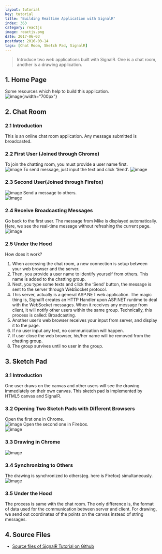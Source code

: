 ```yaml
---
layout: tutorial
key: tutorial
title: "Building Realtime Application with SignalR"
index: 363
category: reactjs
image: reactjs.png
date: 2017-06-03
postdate: 2016-03-14
tags: [Chat Room, Sketch Pad, SignalR]
---
```


> Introduce two web applications built with SignalR. One is a chat room, another is a drawing application.

## 1. Home Page  
Some resources which help to build this application.  
![image](/public/tutorials/363/home.png){:width="700px"}  

## 2. Chat Room
### 2.1 Introduction  
This is an online chat room application. Any message submitted is broadcasted.  
### 2.2 First User (Joined through Chrome)  
To join the chatting room, you must provide a user name first.  
![image](/public/tutorials/363/chatroomuser1.png)
To send message, just input the text and click ‘Send’.
![image](/public/tutorials/363/chatroommsg1.png)
### 2.3 Second User(Joined through Firefox)  
![image](/public/tutorials/363/chatroomuser2.png)
Send a message to others.  
![image](/public/tutorials/363/chatroommsg2.png)
### 2.4 Receive Broadcasting Messages  
Go back to the first user. The message from Mike is displayed automatically. Here, we see the real-time message   without refreshing the current page.  
![image](/public/tutorials/363/chatroombroadcasting.png)
### 2.5 Under the Hood  
How does it work?  
1) When accessing the chat room, a new connection is setup between your web browser and the server.  
2) Then, you provide a user name to identify yourself from others. This name is added to the chatting group.  
3) Next, you type some texts and click the ‘Send’ button, the message is sent to the server through WebSocket protocol.  
4) This server, actually is a general ASP.NET web application. The magic thing is, SignalR creates an HTTP Handler upon ASP.NET runtime to deal with the WebSocket messages. When it receives any message from client, it will notify other users within the same group. Technically, this process is called: Broadcasting.  
5) Another user’s web browser receives your input from server, and display it to the page.  
6) If no user input any text, no communication will happen.  
7) If user close the web browser, his/her name will be removed from the chatting group.  
8) The group survives until no user in the group.  

## 3. Sketch Pad  
### 3.1 Introduction  
One user draws on the canvas and other users will see the drawing immediately on their own canvas. This sketch pad is implemented by HTML5 canvas and SignalR.  
### 3.2 Opening Two Sketch Pads with Different Browsers
Open the first one in Chrome.  
![image](/public/tutorials/363/sketchpad1.png)
Open the second one in Firebox.  
![image](/public/tutorials/363/sketchpad2.png)  
### 3.3 Drawing in Chrome
![image](/public/tutorials/363/sketchpaddrawing.png)  
### 3.4 Synchronizing to Others
The drawing is synchronized to others(eg. here is Firefox) simultaneously.  
![image](/public/tutorials/363/sketchpadsync.png)  
### 3.5 Under the Hood  
The process is same with the chat room. The only difference is, the format of data used for the communication between server and client. For drawing, we send out coordinates of the points on the canvas instead of string messages.

## 4. Source Files
* [Source files of SignalR Tutorial on Github](https://github.com/jojozhuang/Tutorials/tree/master/SignalRTutorial)
